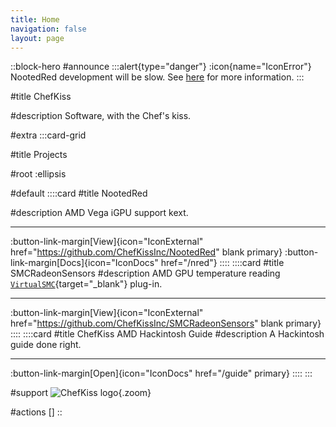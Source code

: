 ```yaml
---
title: Home
navigation: false
layout: page
---
```


::block-hero
#announce
:::alert{type="danger"}
:icon{name="IconError"} NootedRed development will be slow. See [here](/nred#whys-development-not-as-active-now) for more information.
:::

#title
ChefKiss

#description
Software, with the Chef's kiss.

#extra
:::card-grid

#title
Projects

#root
:ellipsis

#default
  ::::card
  #title
  NootedRed

  #description
  AMD Vega iGPU support kext.

  ----

  :button-link-margin[View]{icon="IconExternal" href="https://github.com/ChefKissInc/NootedRed" blank primary}
  :button-link-margin[Docs]{icon="IconDocs" href="/nred"}
  ::::
  ::::card
  #title
  SMCRadeonSensors
  #description
  AMD GPU temperature reading [`VirtualSMC`](https://github.com/acidanthera/VirtualSMC){target="_blank"} plug-in.

  ----

  :button-link-margin[View]{icon="IconExternal" href="https://github.com/ChefKissInc/SMCRadeonSensors" blank primary}
  ::::
  ::::card
  #title
  ChefKiss AMD Hackintosh Guide
  #description
  A Hackintosh guide done right.

  ----

  :button-link-margin[Open]{icon="IconDocs" href="/guide" primary}
  ::::
:::

#support
![ChefKiss logo](/ChefKiss@2x.png){.zoom}

#actions
[]
::
